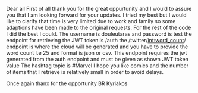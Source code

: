 Dear all
First of all thank you for the great oppurtunity and I would to assure you that I am looking forward for your updates.
I tried my best but I would like to clarify that time is very limited due to work and family so some adaptions have been made to the original requests.
For the rest of the code I did the best I could.
The username is douleutaras
and password is test
the endpoint for retrieving the JWT token is /auth
the /twitter/<int:word_count>/<format>
endpoint is where the cloud will be generated and you have to provide the word count I.e 25 and format is json or csv.
This endpoint requires  the jwt generated from the auth endpoint and must be given as shown 
JWT token value
The hashtag topic is #Marvel I hope you like comics and the number of items that I retrieve is relatively small in order to avoid delays.

Once again thanx for the opportunity 
BR
Kyriakos